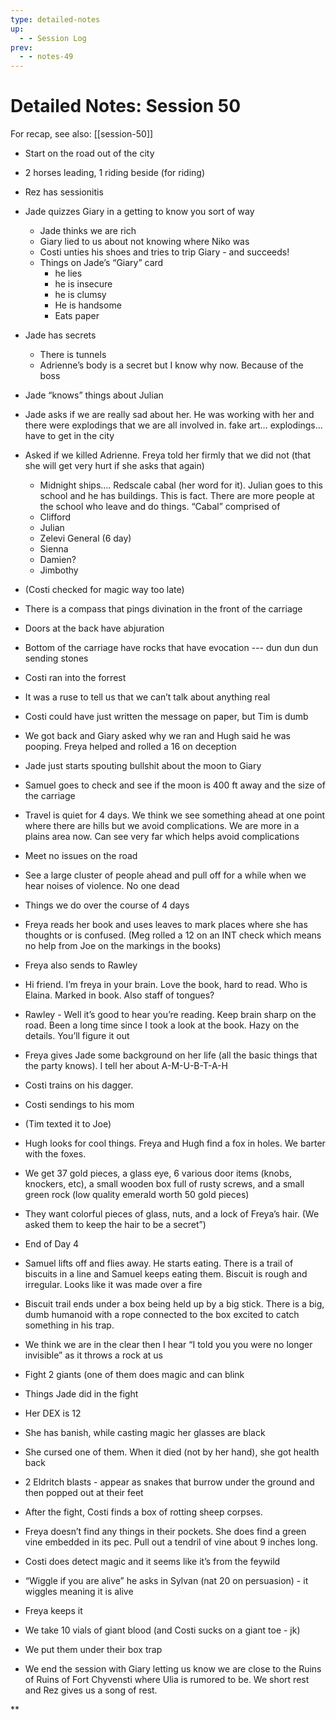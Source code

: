 ```yaml
---
type: detailed-notes
up:
  - - Session Log
prev:
  - - notes-49
---
```


# Detailed Notes: Session 50

For recap, see also: [[session-50]]

-   Start on the road out of the city     
-   2 horses leading, 1 riding beside (for riding)
-   Rez has sessionitis    
-   Jade quizzes Giary in a getting to know you sort of way
	-   Jade thinks we are rich
	-   Giary lied to us about not knowing where Niko was
	-   Costi unties his shoes and tries to trip Giary - and succeeds!
	-   Things on Jade’s “Giary” card
		-   he lies
		-   he is insecure    
		-   he is clumsy
		-   He is handsome
		-   Eats paper
-   Jade has secrets
	-   There is tunnels
	-   Adrienne’s body is a secret but I know why now. Because of the boss
-   Jade “knows” things about Julian 
-   Jade asks if we are really sad about her. He was working with her and there were explodings that we are all involved in. fake art… explodings…have to get in the city 
-   Asked if we killed Adrienne. Freya told her firmly that we did not (that she will get very hurt if she asks that again)
	-   Midnight ships…. Redscale cabal (her word for it). Julian goes to this school and he has buildings. This is fact. There are more people at the school who leave and do things. “Cabal” comprised of
	-   Clifford
	-   Julian
	-   Zelevi General (6 day)
	-   Sienna
	-   Damien?
	-   Jimbothy
-   (Costi checked for magic way too late)
-   There is a compass that pings divination in the front of the carriage
    
-   Doors at the back have abjuration 
    
-   Bottom of the carriage have rocks that have evocation --- dun dun dun sending stones
    

-   Costi ran into the forrest
    

-   It was a ruse to tell us that we can’t talk about anything real 
    
-   Costi could have just written the message on paper, but Tim is dumb
    
-   We got back and Giary asked why we ran and Hugh said he was pooping. Freya helped and rolled a 16 on deception 
    
-   Jade just starts spouting bullshit about the moon to Giary 
    
-   Samuel goes to check and see if the moon is 400 ft away and the size of the carriage
    

-   Travel is quiet for 4 days. We think we see something ahead at one point where there are hills but we avoid complications. We are more in a plains area now. Can see very far which helps avoid complications
    

-   Meet no issues on the road
    
-   See a large cluster of people ahead and pull off for a while when we hear noises of violence. No one dead
    
-   Things we do over the course of 4 days
    

-   Freya reads her book and uses leaves to mark places where she has thoughts or is confused. (Meg rolled a 12 on an INT check which means no help from Joe on the markings in the books) 
    
-   Freya also sends to Rawley
    

-   Hi friend. I’m freya in your brain. Love the book, hard to read. Who is Elaina. Marked in book. Also staff of tongues?
    
-   Rawley - Well it’s good to hear you’re reading. Keep brain sharp on the road. Been a long time since I took a look at the book. Hazy on the details. You’ll figure it out
    

-   Freya gives Jade some background on her life (all the basic things that the party knows). I tell her about A-M-U-B-T-A-H
    
-   Costi trains on his dagger. 
    
-   Costi sendings to his mom
    

-   (Tim texted it to Joe)
    

-   Hugh looks for cool things. Freya and Hugh find a fox in holes. We barter with the foxes. 
    

-   We get 37 gold pieces, a glass eye, 6 various door items (knobs, knockers, etc), a small wooden box full of rusty screws, and a small green rock (low quality emerald worth 50 gold pieces)
    
-   They want colorful pieces of glass, nuts, and a lock of Freya’s hair. (We asked them to keep  the hair to be a secret”)
    

-   End of Day 4
    

-   Samuel lifts off and flies away. He starts eating. There is a trail of biscuits in a line and Samuel keeps eating them. Biscuit is rough and irregular. Looks like it was made over a fire
    
-   Biscuit trail ends under a box being held up by a big stick. There is a big, dumb humanoid with a rope connected to the box excited to catch something in his trap.
    
-   We think we are in the clear then I hear “I told you you were no longer invisible” as it throws a rock at us
    
-   Fight 2 giants (one of them does magic and can blink
    

-   Things Jade did in the fight
    

-   Her DEX is 12
    
-   She has banish, while casting magic her glasses are black
    
-   She cursed one of them. When it died (not by her hand), she got health back
    
-   2 Eldritch blasts - appear as snakes that burrow under the ground and then popped out at their feet 
    

-   After the fight, Costi finds a box of rotting sheep corpses.
    
-   Freya doesn’t find any things in their pockets. She does find a green vine embedded in its pec. Pull out a tendril of vine about 9 inches long. 
    

-   Costi does detect magic and it seems like it’s from the feywild
    

-   “Wiggle if you are alive” he asks in Sylvan (nat 20 on persuasion) - it wiggles meaning it is alive
    
-   Freya keeps it
    

-   We take 10 vials of giant blood (and Costi sucks on a giant toe - jk)
    
-   We put them under their box trap 
    

-   We end the session with Giary letting us know we are close to the Ruins of Ruins of Fort Chyvensti where Ulia is rumored to be. We short rest and Rez gives us a song of rest.
    



**